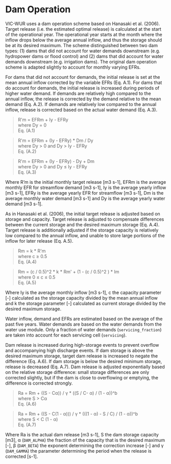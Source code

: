 # Dam Operation

VIC-WUR uses a dam operation scheme based on Hanasaki et al. (2006). Target release (i.e. the estimated optimal release) is calculated at the start of the operational year. The operational year starts at the month where the inflow drops below the average annual inflow, and thus the storage should be at its desired maximum. The scheme distinguished between two dam types: (1) dams that did not account for water demands downstream (e.g. hydropower dams or flood control) and (2) dams that did account for water demands downstream (e.g. irrigation dams). The original dam operation scheme is adapted slightly to account for monthly varying EFRs.

For dams that did not account for demands, the initial release is set at the mean annual inflow corrected by the variable EFRs (Eq. A.1). For dams that do account for demands, the initial release is increased during periods of higher water demand. If demands are relatively high compared to the annual inflow, the release is corrected by the demand relative to the mean demand (Eq. A.2). If demands are relatively low compared to the annual inflow, release is corrected based on the actual water demand (Eq. A.3). 

> R'm = EFRm + Iy - EFRy   
> where Dy = 0  
> Eq. (A.1)

> R'm = EFRm + (Iy - EFRy) * Dm / Dy  
> where Dy > 0 and Dy > Iy - EFRy  
> Eq. (A.2)

> R'm = EFRm + (Iy - EFRy) - Dy + Dm  
> where Dy > 0 and Dy ≤ Iy - EFRy  
> Eq. (A.3)

Where R’m is the initial monthly target release [m3 s-1], EFRm is the average monthly EFR for streamflow demand [m3 s-1], Iy is the average yearly inflow [m3 s-1], EFRy is the average yearly EFR for streamflow [m3 s-1], Dm is the average monthly water demand [m3 s-1] and Dy is the average yearly water demand [m3 s-1].

As in Hanasaki et al. (2006), the initial target release is adjusted based on storage and capacity. Target release is adjusted to compensate differences between the current storage and the desired maximum storage (Eq. A.4). Target release is additionally adjusted if the storage capacity is relatively low compared to the annual inflow, and unable to store large portions of the inflow for later release (Eq. A.5).

> Rm = k * R'm  
> where c ≥ 0.5  
> Eq. (A.4)

> Rm = (c / 0.5)^2 * k * Rm' + (1 - (c / 0.5)^2 ) * Im  
> where 0 ≤ c ≤ 0.5  
> Eq. (A.5)

Where Iy is the average monthly inflow [m3 s-1], c the capacity parameter [-] calculated as the storage capacity divided by the mean annual inflow and k the storage parameter [-] calculated as current storage divided by the desired maximum storage. 

Water inflow, demand and EFRs are estimated based on the average of the past five years. Water demands are based on the water demands from the water use module. Only a fraction of water demands (`servicing_fraction`) are taken into account for each servicing cell (`servicing`).

Dam release is increased during high-storage events to prevent overflow and accompanying high discharge events. If dam storage is above the desired maximum storage, target dam release is increased to negate the difference (Eq. A.6). If dam storage is below the desired minimum storage, release is decreased (Eq. A.7). Dam release is adjusted exponentially based on the relative storage difference: small storage differences are only corrected slightly, but if the dam is close to overflowing or emptying, the difference is corrected strongly.

> Ra = Rm + ((S - Cα)) / γ * ((S / C- α) / (1 - α))^b  
> where S > Cα  
> Eq. (A.6)

> Ra = Rm + ((S - C(1 - α))) / γ * (((1 - α) - S / C) / (1 - α))^b  
> where S < C (1 - α)  
> Eq. (A.7)


Where Ra is the actual dam release [m3 s-1], S the dam storage capacity [m3], α (`DAM_ALPHA`) the fraction of the capacity that is the desired maximum [-], β (`DAM_BETA`) the exponent determining the correction increase [-] and γ (`DAM_GAMMA`) the parameter determining the period when the release is corrected [s-1].
